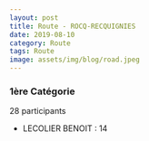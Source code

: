 ```yaml
---
layout: post
title: Route - ROCQ-RECQUIGNIES
date: 2019-08-10
category: Route
tags: Route
image: assets/img/blog/road.jpeg
---
```


### 1ère Catégorie
28 participants
- LECOLIER BENOIT : 14
